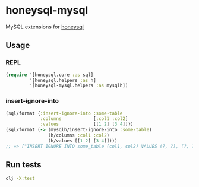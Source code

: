 # honeysql-mysql
MySQL extensions for [honeysql](https://github.com/seancorfield/honeysql)

## Usage
### REPL
```clj
(require '[honeysql.core :as sql]
         '[honeysql.helpers :as h]
         '[honeysql-mysql.helpers :as mysqlh])
```

### insert-ignore-into
```clojure
(sql/format {:insert-ignore-into :some-table
             :columns            [:col1 :col2]
             :values             [[1 2] [3 4]]})
(sql/format (-> (mysqlh/insert-ignore-into :some-table)
                (h/columns :col1 :col2)
                (h/values [[1 2] [3 4]])))
;; => ["INSERT IGNORE INTO some_table (col1, col2) VALUES (?, ?), (?, ?)" 1 2 3 4]
```

## Run tests
```bash
clj -X:test
```
